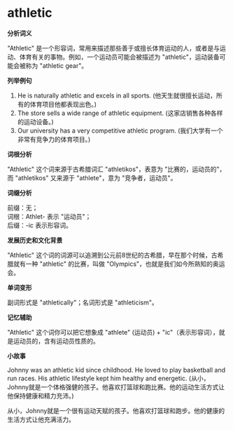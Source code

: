 # athletic

**分析词义**

  

"Athletic" 是一个形容词，常用来描述那些善于或擅长体育运动的人，或者是与运动、体育有关的事物。例如，一个运动员可能会被描述为 "athletic"，运动装备可能会被称为 "athletic gear"。

  

**列举例句**

  

1.  He is naturally athletic and excels in all sports. (他天生就很擅长运动，所有的体育项目他都表现出色。)
2.  The store sells a wide range of athletic equipment. (这家店销售各种各样的运动设备。)
3.  Our university has a very competitive athletic program. (我们大学有一个非常有竞争力的体育项目。)

  

**词根分析**

  

"Athletic" 这个词来源于古希腊词汇 "athletikos"，表意为 "比赛的，运动员的"，而 "athletikos" 又来源于 "athlete"，意为 "竞争者，运动员"。

  

**词缀分析**

  

前缀：无；  
词根：Athlet- 表示 "运动员"；  
后缀：-ic 表示形容词。

  

**发展历史和文化背景**

  

"Athletic" 这个词的词源可以追溯到公元前8世纪的古希腊，早在那个时候，古希腊就有一种 "athletic" 的比赛，叫做 "Olympics"，也就是我们如今所熟知的奥运会。

  

**单词变形**

  

副词形式是 "athletically"；名词形式是 "athleticism"。

  

**记忆辅助**

  

"Athletic" 这个词你可以把它想象成 "athlete" (运动员) + "ic"（表示形容词），就是运动员的，含有运动员性质的。

  

**小故事**

  

Johnny was an athletic kid since childhood. He loved to play basketball and run races. His athletic lifestyle kept him healthy and energetic. (从小，Johnny就是一个体格强健的孩子。他喜欢打篮球和跑比赛。他的运动生活方式让他保持健康和精力充沛。)

  

从小，Johnny就是一个很有运动天赋的孩子。他喜欢打篮球和跑步。他的健康的生活方式让他充满活力。
